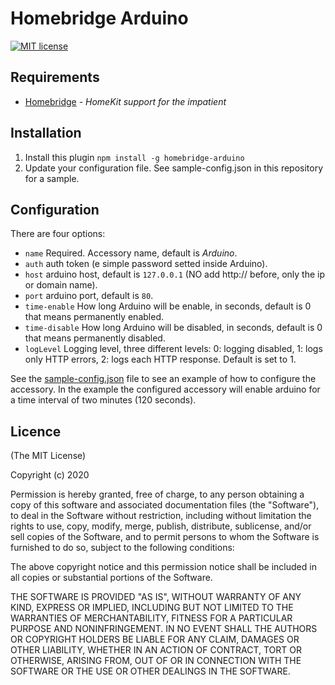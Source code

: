 # Homebridge Arduino

[![MIT license](https://img.shields.io/badge/license-MIT-blue.svg)](LICENSE)

## Requirements

- [Homebridge](https://github.com/homebridge/homebridge) - *HomeKit support for the impatient*

## Installation

1. Install this plugin `npm install -g homebridge-arduino`
2. Update your configuration file. See sample-config.json in this repository for a sample.

## Configuration

There are four options:

- `name` Required. Accessory name, default is *Arduino*.
- `auth` auth token (e simple password setted inside Arduino).
- `host` arduino host, default is `127.0.0.1` (NO add http:// before, only the ip or domain name).
- `port` arduino port, default is `80`.
- `time-enable` How long Arduino will be enable, in seconds, default is 0 that means permanently enabled.
- `time-disable` How long Arduino will be disabled, in seconds, default is 0 that means permanently disabled.
- `logLevel` Logging level, three different levels: 0: logging disabled, 1: logs only HTTP errors, 2: logs each HTTP response. Default is set to 1.

See the [sample-config.json](sample-config.json) file to see an example of how to configure the accessory. In the example the configured accessory will enable arduino for a time interval of two minutes (120 seconds).

## Licence

(The MIT License)

Copyright (c) 2020

Permission is hereby granted, free of charge, to any person obtaining a copy
of this software and associated documentation files (the "Software"), to deal
in the Software without restriction, including without limitation the rights
to use, copy, modify, merge, publish, distribute, sublicense, and/or sell
copies of the Software, and to permit persons to whom the Software is
furnished to do so, subject to the following conditions:

The above copyright notice and this permission notice shall be included in all
copies or substantial portions of the Software.

THE SOFTWARE IS PROVIDED "AS IS", WITHOUT WARRANTY OF ANY KIND, EXPRESS OR
IMPLIED, INCLUDING BUT NOT LIMITED TO THE WARRANTIES OF MERCHANTABILITY,
FITNESS FOR A PARTICULAR PURPOSE AND NONINFRINGEMENT. IN NO EVENT SHALL THE
AUTHORS OR COPYRIGHT HOLDERS BE LIABLE FOR ANY CLAIM, DAMAGES OR OTHER
LIABILITY, WHETHER IN AN ACTION OF CONTRACT, TORT OR OTHERWISE, ARISING FROM,
OUT OF OR IN CONNECTION WITH THE SOFTWARE OR THE USE OR OTHER DEALINGS IN THE
SOFTWARE.
